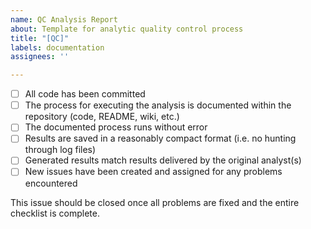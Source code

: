 ```yaml
---
name: QC Analysis Report
about: Template for analytic quality control process
title: "[QC]"
labels: documentation
assignees: ''

---
```


- [ ] All code has been committed
- [ ] The process for executing the analysis is documented within the repository (code, README, wiki, etc.)
- [ ] The documented process runs without error
- [ ] Results are saved in a reasonably compact format (i.e. no hunting through log files)
- [ ] Generated results match results delivered by the original analyst(s)
- [ ] New issues have been created and assigned for any problems encountered

This issue should be closed once all problems are fixed and the entire checklist is complete.
